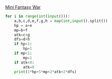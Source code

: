 [Mini Fantasy War](boj.kr/12790)
```python
for i in range(int(input())):
    a,b,c,d,e,f,g,h = map(int,input().split())
    hp = a+e
    mp=b+f
    atk=c+g
    dfs=d+h
    if hp<1:
        hp=1
    if mp<1:
        mp=1
    if atk<0:
        atk=0
    print(1*hp+5*mp+2*atk+2*dfs)
```